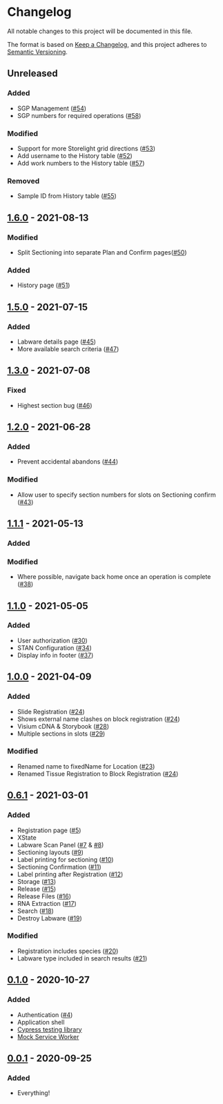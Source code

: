# Changelog
All notable changes to this project will be documented in this file.

The format is based on [Keep a Changelog](https://keepachangelog.com/en/1.0.0/),
and this project adheres to [Semantic Versioning](https://semver.org/spec/v2.0.0.html).

## Unreleased
### Added
- SGP Management ([#54](https://github.com/sanger/stan-client/pull/54))
- SGP numbers for required operations ([#58](https://github.com/sanger/stan-client/pull/58))

### Modified
- Support for more Storelight grid directions ([#53](https://github.com/sanger/stan-client/pull/53))
- Add username to the History table ([#52](https://github.com/sanger/stan-client/pull/52))
- Add work numbers to the History table ([#57](https://github.com/sanger/stan-client/pull/57))

### Removed
- Sample ID from History table ([#55](https://github.com/sanger/stan-client/pull/55))

## [1.6.0] - 2021-08-13
### Modified
- Split Sectioning into separate Plan and Confirm pages([#50](https://github.com/sanger/stan-client/pull/50))

### Added
- History page ([#51](https://github.com/sanger/stan-client/pull/51))

## [1.5.0] - 2021-07-15
### Added
- Labware details page ([#45](https://github.com/sanger/stan-client/pull/45))
- More available search criteria ([#47](https://github.com/sanger/stan-client/pull/47))

## [1.3.0] - 2021-07-08
### Fixed
- Highest section bug ([#46](https://github.com/sanger/stan-client/pull/46))

## [1.2.0] - 2021-06-28
### Added
- Prevent accidental abandons ([#44](https://github.com/sanger/stan-client/pull/44))

### Modified
- Allow user to specify section numbers for slots on Sectioning confirm ([#43](https://github.com/sanger/stan-client/pull/43))

## [1.1.1] - 2021-05-13
### Added

### Modified
- Where possible, navigate back home once an operation is complete ([#38](https://github.com/sanger/stan-client/pull/38))

## [1.1.0] - 2021-05-05
### Added
 - User authorization ([#30](https://github.com/sanger/stan-client/pull/30))
 - STAN Configuration ([#34](https://github.com/sanger/stan-client/pull/34))
 - Display info in footer ([#37](https://github.com/sanger/stan-client/pull/37/))

## [1.0.0] - 2021-04-09
### Added
 - Slide Registration ([#24](https://github.com/sanger/stan-client/pull/24))
 - Shows external name clashes on block registration ([#24](https://github.com/sanger/stan-client/pull/24))
 - Visium cDNA & Storybook ([#28](https://github.com/sanger/stan-client/pull/28))
 - Multiple sections in slots ([#29](https://github.com/sanger/stan-client/pull/29))

### Modified
 - Renamed name to fixedName for Location ([#23](https://github.com/sanger/stan-client/pull/23))
 - Renamed Tissue Registration to Block Registration ([#24](https://github.com/sanger/stan-client/pull/24))

## [0.6.1] - 2021-03-01
### Added
 - Registration page ([#5](https://github.com/sanger/stan-client/pull/5))
 - XState
 - Labware Scan Panel ([#7](https://github.com/sanger/stan-client/pull/7) & [#8](https://github.com/sanger/stan-client/pull/8))
 - Sectioning layouts ([#9](https://github.com/sanger/stan-client/pull/9))
 - Label printing for sectioning ([#10](https://github.com/sanger/stan-client/pull/10))
 - Sectioning Confirmation ([#11](https://github.com/sanger/stan-client/pull/11))
 - Label printing after Registration ([#12](https://github.com/sanger/stan-client/pull/12))
 - Storage ([#13](https://github.com/sanger/stan-client/pull/13))
 - Release ([#15](https://github.com/sanger/stan-client/pull/15))
 - Release Files ([#16](https://github.com/sanger/stan-client/pull/16))
 - RNA Extraction ([#17](https://github.com/sanger/stan-client/pull/17))
 - Search ([#18](https://github.com/sanger/stan-client/pull/18))
 - Destroy Labware ([#19](https://github.com/sanger/stan-client/pull/19))

### Modified
 - Registration includes species ([#20](https://github.com/sanger/stan-client/pull/20))
 - Labware type included in search results ([#21](https://github.com/sanger/stan-client/pull/21))

## [0.1.0] - 2020-10-27
### Added
- Authentication ([#4](https://github.com/sanger/stan-client/pull/4))
- Application shell
- [Cypress testing library](https://docs.cypress.io/guides/overview/why-cypress.html)
- [Mock Service Worker](https://mswjs.io/docs/)

## [0.0.1] - 2020-09-25
### Added
- Everything!

[Unreleased]: https://github.com/sanger/stan-client/compare/1.6.0...HEAD
[1.6.0]: https://github.com/sanger/stan-client/compare/1.5.0...1.6.0
[1.5.0]: https://github.com/sanger/stan-client/compare/1.3.0...1.5.0
[1.3.0]: https://github.com/sanger/stan-client/compare/1.2.0...1.3.0
[1.2.0]: https://github.com/sanger/stan-client/compare/1.1.1...1.2.0
[1.1.1]: https://github.com/sanger/stan-client/compare/1.1.0...1.1.1
[1.1.0]: https://github.com/sanger/stan-client/compare/1.0.0...1.1.0
[1.0.0]: https://github.com/sanger/stan-client/compare/0.6.1...1.0.0
[0.6.1]: https://github.com/sanger/stan-client/compare/0.1.0...0.6.1
[0.1.0]: https://github.com/sanger/stan-client/compare/0.0.1...0.1.0
[0.0.1]: https://github.com/sanger/stan-client/releases/tag/0.0.1
